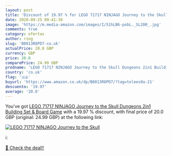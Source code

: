 ```yaml
---
layout: post
title: 'Discount of 19.97 % for LEGO 71717 NINJAGO Journey to the Skull '
date: 2020-09-25 09:41:39
image: 'https://m.media-amazon.com/images/I/51hLB6-pobL._SL200_.jpg'
comments: true
category: ofertas
author: ring
slug: 'B0813R8PD7-co.uk'
actualPrice: 20.0 GBP
currency: GBP
price: 20.0
comparePrice: 24.99 GBP
prodname: 'LEGO 71717 NINJAGO Journey to the Skull Dungeons 2in1 Building Set & Board Game'
country: 'co.uk'
flag: '🇬🇧'
buyurl: 'https://www.amazon.co.uk/dp/B0813R8PD7/?tag=tolees0a-21'
descuento: '19.97'
average: '20.0'
---
```


You've got [LEGO 71717 NINJAGO Journey to the Skull Dungeons 2in1 Building Set & Board Game](https://www.amazon.co.uk/dp/B0813R8PD7/?tag=tolees0a-21) with a  19.97 % discount, with final price of 20.0 GBP (original: 24.99 GBP) at the following link:

[![LEGO 71717 NINJAGO Journey to the Skull ](https://m.media-amazon.com/images/I/51hLB6-pobL._SL200_.jpg)](https://www.amazon.co.uk/dp/B0813R8PD7/?tag=tolees0a-21)

ℹ️:


[🛒 Check the deal!!](https://www.amazon.co.uk/dp/B0813R8PD7/?tag=tolees0a-21)
